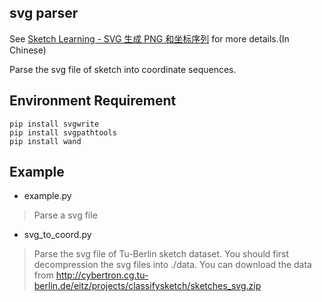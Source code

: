 ## svg parser
See [Sketch Learning - SVG 生成 PNG 和坐标序列](http://blog.csdn.net/Jerr__y/article/details/79120142) for more details.(In Chinese)

Parse the svg file of sketch into coordinate sequences. 

## Environment Requirement

```
pip install svgwrite
pip install svgpathtools
pip install wand
```

## Example
- example.py
>Parse a svg file

- svg_to_coord.py
>Parse the svg file of Tu-Berlin sketch dataset.
>You should first decompression the svg files into ./data. You can download the data from http://cybertron.cg.tu-berlin.de/eitz/projects/classifysketch/sketches_svg.zip






